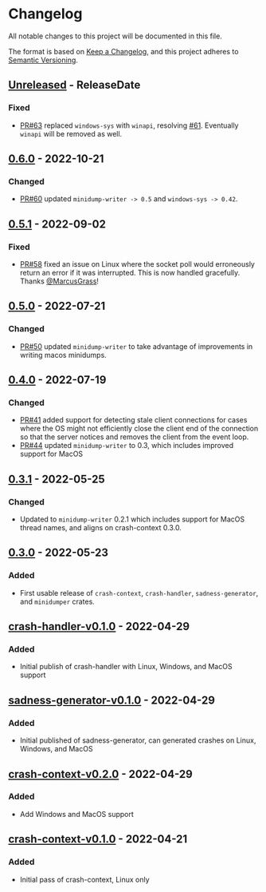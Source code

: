 <!-- markdownlint-disable blanks-around-headings blanks-around-lists no-duplicate-heading -->

# Changelog

All notable changes to this project will be documented in this file.

The format is based on [Keep a Changelog](https://keepachangelog.com/en/1.0.0/),
and this project adheres to [Semantic Versioning](https://semver.org/spec/v2.0.0.html).

<!-- next-header -->
## [Unreleased] - ReleaseDate
### Fixed
- [PR#63](https://github.com/EmbarkStudios/crash-handling/pull/63) replaced `windows-sys` with `winapi`, resolving [#61](https://github.com/EmbarkStudios/crash-handling/issues/61). Eventually `winapi` will be removed as well.

## [0.6.0] - 2022-10-21
### Changed
- [PR#60](https://github.com/EmbarkStudios/crash-handling/pull/60) updated `minidump-writer -> 0.5` and `windows-sys -> 0.42`.

## [0.5.1] - 2022-09-02
### Fixed
- [PR#58](https://github.com/EmbarkStudios/crash-handling/pull/58) fixed an issue on Linux where the socket poll would erroneously return an error if it was interrupted. This is now handled gracefully. Thanks [@MarcusGrass](https://github.com/MarcusGrass)!

## [0.5.0] - 2022-07-21
### Changed
- [PR#50](https://github.com/EmbarkStudios/crash-handling/pull/50) updated `minidump-writer` to take advantage of improvements in writing macos minidumps.

## [0.4.0] - 2022-07-19
### Changed
- [PR#41](https://github.com/EmbarkStudios/crash-handling/pull/41) added support for detecting stale client connections for cases where the OS might not efficiently close the client end of the connection so that the server notices and removes the client from the event loop.
- [PR#44](https://github.com/EmbarkStudios/crash-handling/pull/44) updated `minidump-writer` to 0.3, which includes improved support for MacOS

## [0.3.1] - 2022-05-25
### Changed
- Updated to `minidump-writer` 0.2.1 which includes support for MacOS thread names, and aligns on crash-context 0.3.0.

## [0.3.0] - 2022-05-23
### Added
- First usable release of `crash-context`, `crash-handler`, `sadness-generator`, and `minidumper` crates.

## [crash-handler-v0.1.0] - 2022-04-29
### Added
- Initial publish of crash-handler with Linux, Windows, and MacOS support

## [sadness-generator-v0.1.0] - 2022-04-29
### Added
- Initial published of sadness-generator, can generated crashes on Linux, Windows, and MacOS

## [crash-context-v0.2.0] - 2022-04-29
### Added
- Add Windows and MacOS support

## [crash-context-v0.1.0] - 2022-04-21
### Added
- Initial pass of crash-context, Linux only

<!-- next-url -->
[Unreleased]: https://github.com/EmbarkStudios/crash-handling/compare/minidumper-0.6.0...HEAD
[0.6.0]: https://github.com/EmbarkStudios/crash-handling/compare/minidumper-0.5.1...minidumper-0.6.0
[0.5.1]: https://github.com/EmbarkStudios/crash-handling/compare/minidumper-0.5.0...minidumper-0.5.1
[0.5.0]: https://github.com/EmbarkStudios/crash-handling/compare/minidumper-0.4.0...minidumper-0.5.0
[0.4.0]: https://github.com/EmbarkStudios/crash-handling/compare/0.3.1...minidumper-0.4.0
[0.3.1]: https://github.com/EmbarkStudios/crash-handling/compare/0.3.0...0.3.1
[0.3.0]: https://github.com/EmbarkStudios/crash-handling/compare/crash-handler-v0.1.0...0.3.0
[crash-handler-v0.1.0]: https://github.com/EmbarkStudios/crash-handling/releases/tag/crash-handler-v0.1.0
[sadness-generator-v0.1.0]: https://github.com/EmbarkStudios/crash-handling/releases/tag/sadness-generator-v0.1.0
[crash-context-v0.2.0]: https://github.com/EmbarkStudios/crash-handling/releases/tag/crash-context-v0.2.0
[crash-context-v0.1.0]: https://github.com/EmbarkStudios/crash-handling/releases/tag/crash-context-v0.1.0
